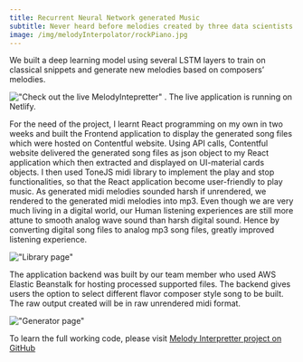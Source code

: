 ```yaml
---
title: Recurrent Neural Network generated Music
subtitle: Never heard before melodies created by three data scientists.
image: /img/melodyInterpolator/rockPiano.jpg
---
```

We built a deep learning model using several LSTM layers to train on classical snippets and generate new melodies based on composers’ melodies. 

!["Check out the live MelodyIntepretter"](https://www.melodyinterpolator.com "MelodyIntepolator live application") . The live application is running on Netlify.

For the need of the project, I learnt React programming on my own in two weeks and built the Frontend application to display the generated song files which were hosted on Contentful website. Using API calls, Contentful website delivered the generated song files as json object to my React application which then extracted and displayed on UI-material cards objects. I then used ToneJS midi library to implement the play and stop functionalities, so that the React application become user-friendly to play music. As generated midi melodies sounded harsh if unrendered, we rendered to the generated midi melodies into mp3. Even though we are very much living in a digital world, our Human listening experiences are still more attune to smooth analog wave sound than harsh digital sound. Hence by converting digital song files to analog mp3 song files, greatly improved listening experience.

!["Library page"](/img/melodyInterpretter/library.jpg)

The application backend was built by our team member who used AWS Elastic Beanstalk for hosting processed supported files. The backend gives users the option to select different flavor composer style song to be built. The raw output created will be in raw unrendered midi format.

!["Generator page"](/img/melodyInterpretter/generator.jpg)

To learn the full working code, please visit [Melody Interpretter project on GitHub ](https://github.com/cocoisland/melodyInterpretter)
